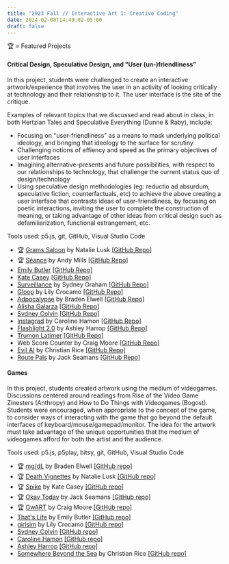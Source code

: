 ```yaml
---
title: "2023 Fall // Interactive Art 1: Creative Coding"
date: 2024-02-08T14:49:02-05:00
draft: false
---
```


🏆 = Featured Projects

#### Critical Design, Speculative Design, and "User (un-)friendliness"

In this project, students were challenged to create an interactive artwork/experience that involves the user in an activity of looking
critically at technology and their relationship to it. The user interface is the site of the critique. 

Examples of relevant topics that we discussed and read about in class, in both
Hertzian Tales and Speculative Everything (Dunne & Raby), include:

* Focusing on "user-friendliness" as a means to mask underlying political ideology, and bringing that
ideology to the surface for scrutiny
* Challenging notions of effiency and speed as the primary objectives of user interfaces
* Imagining alternative-presents and future possibilities, with respect to our relationships to technology, that challenge the current status quo of design/technology
* Using speculative design methodologies (eg: reductio ad absurdum, speculative fiction, counterfactuals, etc) to achieve the above creating a user interface that contrasts ideas of user-friendliness, by focusing on poetic interactions, inviting the user to complete the construction of meaning, or taking advantage of other ideas from critical design such as defamiliarization, functional estrangement, etc.

Tools used: p5.js, git, GitHub, Visual Studio Code

* 🏆 [Grams Saloon](https://nklusk.github.io/gramsSaloonProject) by Natalie Lusk [\[GitHub Repo\]](https://github.com/nklusk/gramsSaloonProject)
* 🏆 [Séance](https://anguissola.github.io/seance) by Andy Mills [\[GitHub Repo\]](https://github.com/anguissola/seance)
* [Emily Butler](https://emilybutler3.github.io/criticaldesign/) [\[GitHub Repo\]](https://github.com/emilybutler3/criticaldesign)
* [Kate Casey](https://katecasey45.github.io/Project-1) [\[GitHub Repo\]](https://github.com/katecasey45/Project-1)
* [Surveillance](https://thesydneygraham17.github.io/Surveillance) by Sydney Graham [\[GitHub Repo\]](https://github.com/thesydneygraham17/Surveillance)
* [Gloop](https://lilycrocs.github.io/gloop) by Lily Crocamo [\[GitHub Repo\]](https://github.com/lilycrocs/gloop)
* [Adpocalypse](https://elwellb.github.io/p5js-adpocalypse) by Braden Elwell [\[GitHub Repo\]](https://github.com/elwellb/p5js-adpocalypse)
* [Alisha Galarza](https://aag19g.github.io/SocialMediaInterface) [\[GitHub Repo\]](https://github.com/aag19g/SocialMediaInterface)
* [Sydney Colvin](https://SydneyC99.github.io/InteractiveArt_P1) [\[GitHub Repo\]](https://github.com/SydneyC99/InteractiveArt_P1)
* [Instagrad](https://carecmh.github.io/project1) by Caroline Hamon [\[GitHub Repo\]](https://github.com/carecmh/project1)
* [Flashlight 2.0](https://ashleyharrop.github.io/project1/) by Ashley Harrop [\[GitHub Repo\]](https://ashleyharrop.github.io/project1/)
* [Trumon Latimer](https://trumon.github.io/Project-1/) [\[GitHub Repo\]](https://trumon.github.io/Project-1/)
* Web Score Counter by Craig Moore [\[GitHub Repo\]](https://github.com/CraigMoore3/webScoreCounter)
* [Evil AI](https://chrisrice12.github.io/Evil-AI-Page) by Christian Rice [\[GitHub Repo\]](https://github.com/chrisrice12/Evil-AI-Page)
* [Route Pals](https://jackseamans.github.io/userinterface) by Jack Seamans [\[GitHub Repo\]](https://github.com/jackseamans/userinterface)

#### Games

In this project, students created artwork using the medium of videogames. 
Discussions centered around readings from Rise of the Video Game Zinesters (Anthropy) and How to Do Things with Videogames (Bogost). Students were encouraged, when appropriate to the concept of the game, to consider ways
of interacting with the game that go beyond the default interfaces of keyboard/mouse/gamepad/monitor. 
The idea for the artwork must take advantage of the unique opportunities that the medium of videogames
afford for both the artist and the audience.

Tools used: p5.js, p5play, bitsy, git, GitHub, Visual Studio Code

* 🏆 [mg/dL](https://elwellb.github.io/mgdl/) by Braden Elwell [\[GitHub repo\]](https://github.com/elwellb/mgdl)
* 🏆 [Death Vignettes](https://nklusk.github.io/deathvignettes/) by Natalie Lusk [\[GitHub repo\]](https://github.com/nklusk/deathvignettes)
* 🏆 [Spike](https://katecasey45.github.io/Spike/) by Kate Casey [\[GitHub repo\]](https://github.com/katecasey45/Spike)
* 🏆 [Okay Today](https://jackseamans.github.io/p5play_project/) by Jack Seamans [\[GitHub repo\]](https://github.com/jackseamans/p5play_project)
* 🏆 [OwART](https://craigmoore3.github.io/OwART/) by Craig Moore [\[GitHub repo\]](https://github.com/CraigMoore3/OwART)
* [That's Life](https://emilybutler3.github.io/thatslife/) by Emily Butler [\[GitHub repo\]](https://github.com/emilybutler3/thatslife)
* [girlsim](https://lilycrocs.github.io/girlsim/) by Lily Crocamo [\[GitHub repo\]](https://github.com/lilycrocs/girlsim.git)
* [Sydney Colvin](https://sydneyc99.github.io/Interactive-Art-Project-2-Starting-Up/) [\[GitHub repo\]](https://github.com/SydneyC99/Interactive-Art-Project-2-Starting-Up)
* [Caroline Hamon](https://carecmh.github.io/project2/) [\[GitHub repo\]](https://github.com/carecmh/project2)
* [Ashley Harrop](https://ashleyharrop.github.io/project2b/) [\[GitHub repo\]](https://github.com/ashleyharrop/project2b)
* [Somewhere Beyond the Sea](https://chrisrice12.github.io/Somewhere.Beyond-the-Sea/) by Christian Rice [\[GitHub repo\]](https://github.com/ChrisRice12/Somewhere.Beyond-the-Sea)

